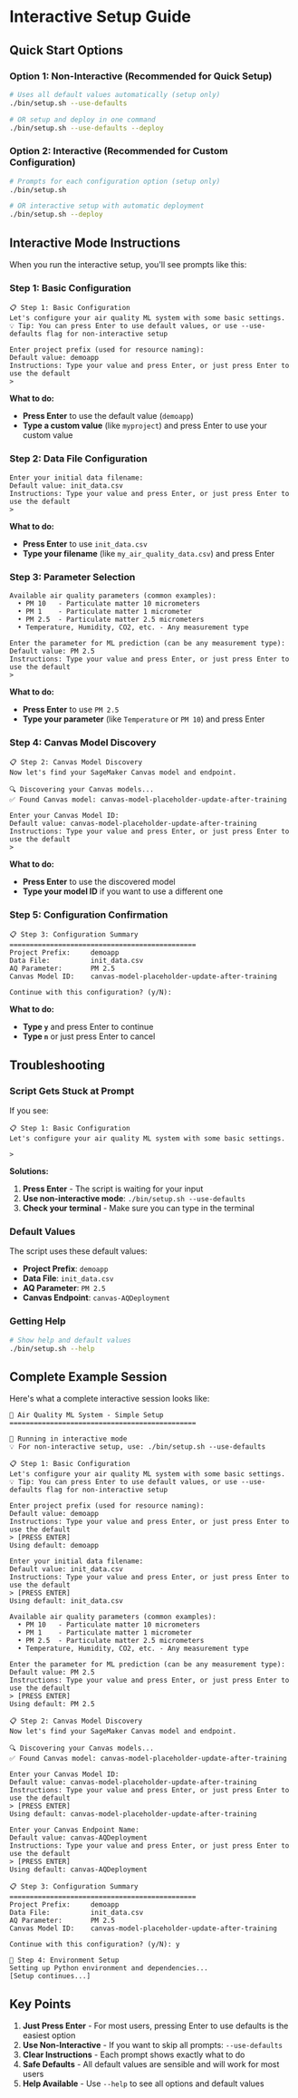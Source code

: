 # Interactive Setup Guide

## Quick Start Options

### Option 1: Non-Interactive (Recommended for Quick Setup)
```bash
# Uses all default values automatically (setup only)
./bin/setup.sh --use-defaults

# OR setup and deploy in one command
./bin/setup.sh --use-defaults --deploy
```

### Option 2: Interactive (Recommended for Custom Configuration)
```bash
# Prompts for each configuration option (setup only)
./bin/setup.sh

# OR interactive setup with automatic deployment
./bin/setup.sh --deploy
```

## Interactive Mode Instructions

When you run the interactive setup, you'll see prompts like this:

### Step 1: Basic Configuration
```
📋 Step 1: Basic Configuration
Let's configure your air quality ML system with some basic settings.
💡 Tip: You can press Enter to use default values, or use --use-defaults flag for non-interactive setup

Enter project prefix (used for resource naming):
Default value: demoapp
Instructions: Type your value and press Enter, or just press Enter to use the default
> 
```

**What to do:**
- **Press Enter** to use the default value (`demoapp`)
- **Type a custom value** (like `myproject`) and press Enter to use your custom value

### Step 2: Data File Configuration
```
Enter your initial data filename:
Default value: init_data.csv
Instructions: Type your value and press Enter, or just press Enter to use the default
> 
```

**What to do:**
- **Press Enter** to use `init_data.csv`
- **Type your filename** (like `my_air_quality_data.csv`) and press Enter

### Step 3: Parameter Selection
```
Available air quality parameters (common examples):
  • PM 10   - Particulate matter 10 micrometers
  • PM 1    - Particulate matter 1 micrometer
  • PM 2.5  - Particulate matter 2.5 micrometers
  • Temperature, Humidity, CO2, etc. - Any measurement type

Enter the parameter for ML prediction (can be any measurement type):
Default value: PM 2.5
Instructions: Type your value and press Enter, or just press Enter to use the default
> 
```

**What to do:**
- **Press Enter** to use `PM 2.5`
- **Type your parameter** (like `Temperature` or `PM 10`) and press Enter

### Step 4: Canvas Model Discovery
```
📋 Step 2: Canvas Model Discovery
Now let's find your SageMaker Canvas model and endpoint.

🔍 Discovering your Canvas models...
✅ Found Canvas model: canvas-model-placeholder-update-after-training

Enter your Canvas Model ID:
Default value: canvas-model-placeholder-update-after-training
Instructions: Type your value and press Enter, or just press Enter to use the default
> 
```

**What to do:**
- **Press Enter** to use the discovered model
- **Type your model ID** if you want to use a different one

### Step 5: Configuration Confirmation
```
📋 Step 3: Configuration Summary
==============================================
Project Prefix:     demoapp
Data File:          init_data.csv
AQ Parameter:       PM 2.5
Canvas Model ID:    canvas-model-placeholder-update-after-training

Continue with this configuration? (y/N): 
```

**What to do:**
- **Type `y`** and press Enter to continue
- **Type `n`** or just press Enter to cancel

## Troubleshooting

### Script Gets Stuck at Prompt
If you see:
```
📋 Step 1: Basic Configuration
Let's configure your air quality ML system with some basic settings.

> 
```

**Solutions:**
1. **Press Enter** - The script is waiting for your input
2. **Use non-interactive mode**: `./bin/setup.sh --use-defaults`
3. **Check your terminal** - Make sure you can type in the terminal

### Default Values
The script uses these default values:
- **Project Prefix**: `demoapp`
- **Data File**: `init_data.csv`
- **AQ Parameter**: `PM 2.5`
- **Canvas Endpoint**: `canvas-AQDeployment`

### Getting Help
```bash
# Show help and default values
./bin/setup.sh --help
```

## Complete Example Session

Here's what a complete interactive session looks like:

```
🚀 Air Quality ML System - Simple Setup
==============================================

📝 Running in interactive mode
💡 For non-interactive setup, use: ./bin/setup.sh --use-defaults

📋 Step 1: Basic Configuration
Let's configure your air quality ML system with some basic settings.
💡 Tip: You can press Enter to use default values, or use --use-defaults flag for non-interactive setup

Enter project prefix (used for resource naming):
Default value: demoapp
Instructions: Type your value and press Enter, or just press Enter to use the default
> [PRESS ENTER]
Using default: demoapp

Enter your initial data filename:
Default value: init_data.csv
Instructions: Type your value and press Enter, or just press Enter to use the default
> [PRESS ENTER]
Using default: init_data.csv

Available air quality parameters (common examples):
  • PM 10   - Particulate matter 10 micrometers
  • PM 1    - Particulate matter 1 micrometer
  • PM 2.5  - Particulate matter 2.5 micrometers
  • Temperature, Humidity, CO2, etc. - Any measurement type

Enter the parameter for ML prediction (can be any measurement type):
Default value: PM 2.5
Instructions: Type your value and press Enter, or just press Enter to use the default
> [PRESS ENTER]
Using default: PM 2.5

📋 Step 2: Canvas Model Discovery
Now let's find your SageMaker Canvas model and endpoint.

🔍 Discovering your Canvas models...
✅ Found Canvas model: canvas-model-placeholder-update-after-training

Enter your Canvas Model ID:
Default value: canvas-model-placeholder-update-after-training
Instructions: Type your value and press Enter, or just press Enter to use the default
> [PRESS ENTER]
Using default: canvas-model-placeholder-update-after-training

Enter your Canvas Endpoint Name:
Default value: canvas-AQDeployment
Instructions: Type your value and press Enter, or just press Enter to use the default
> [PRESS ENTER]
Using default: canvas-AQDeployment

📋 Step 3: Configuration Summary
==============================================
Project Prefix:     demoapp
Data File:          init_data.csv
AQ Parameter:       PM 2.5
Canvas Model ID:    canvas-model-placeholder-update-after-training

Continue with this configuration? (y/N): y

🔧 Step 4: Environment Setup
Setting up Python environment and dependencies...
[Setup continues...]
```

## Key Points

1. **Just Press Enter** - For most users, pressing Enter to use defaults is the easiest option
2. **Use Non-Interactive** - If you want to skip all prompts: `--use-defaults`
3. **Clear Instructions** - Each prompt shows exactly what to do
4. **Safe Defaults** - All default values are sensible and will work for most users
5. **Help Available** - Use `--help` to see all options and default values
